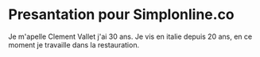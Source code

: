# Presantation pour Simplonline.co 
Je m'apelle Clement Vallet j'ai 30 ans.
Je vis en italie depuis 20 ans, en ce moment je travaille dans la restauration.